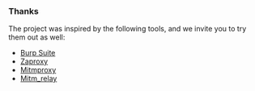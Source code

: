 ### Thanks

The project was inspired by the following tools, and we invite you to try them out as well: 
- [Burp Suite](https://portswigger.net/burp)
- [Zaproxy](https://www.zaproxy.org/) 
- [Mitmproxy](https://mitmproxy.org/)
- [Mitm_relay](https://github.com/jrmdev/mitm_relay)